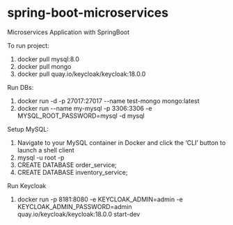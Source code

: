 # spring-boot-microservices
Microservices Application with SpringBoot


To run project:
1. docker pull mysql:8.0
2. docker pull mongo
3. docker pull quay.io/keycloak/keycloak:18.0.0

Run DBs:
1. docker run -d -p 27017:27017 --name test-mongo mongo:latest
2. docker run --name my-mysql -p 3306:3306 -e MYSQL_ROOT_PASSWORD=mysql -d mysql

Setup MySQL:
1. Navigate to your MySQL container in Docker and click the ‘CLI’ button to launch a shell client
2. mysql -u root -p
3. CREATE DATABASE order_service;
4. CREATE DATABASE inventory_service;

Run Keycloak
1. docker run -p 8181:8080 -e KEYCLOAK_ADMIN=admin -e KEYCLOAK_ADMIN_PASSWORD=admin quay.io/keycloak/keycloak:18.0.0 start-dev
